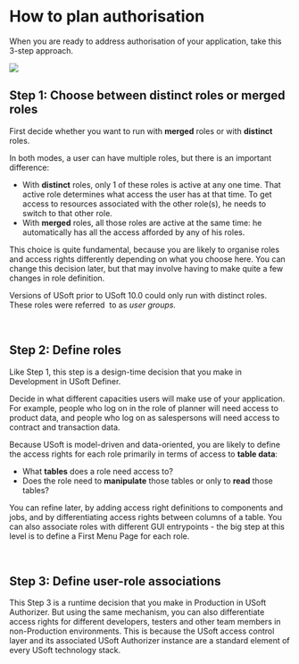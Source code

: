 # How to plan authorisation

When you are ready to address authorisation of your application, take this 3-step approach.

![](/api/Authorisation%20and%20access/Introducing%20USoft%20authorisation/assets/4f06f148-5d29-40b6-9639-caca18d0dd64.png)

## Step 1: Choose between distinct roles or merged roles

First decide whether you want to run with **merged** roles or with **distinct** roles.

In both modes, a user can have multiple roles, but there is an important difference:

- With **distinct** roles, only 1 of these roles is active at any one time. That active role determines what access the user has at that time. To get access to resources associated with the other role(s), he needs to switch to that other role.
- With **merged** roles, all those roles are active at the same time: he automatically has all the access afforded by any of his roles.

This choice is quite fundamental, because you are likely to organise roles and access rights differently depending on what you choose here. You can change this decision later, but that may involve having to make quite a few changes in role definition.

Versions of USoft prior to USoft 10.0 could only run with distinct roles. These roles were referred  to as *user groups.*

 

## Step 2: Define roles

Like Step 1, this step is a design-time decision that you make in Development in USoft Definer.

Decide in what different capacities users will make use of your application. For example, people who log on in the role of planner will need access to product data, and people who log on as salespersons will need access to contract and transaction data.

Because USoft is model-driven and data-oriented, you are likely to define the access rights for each role primarily in terms of access to **table data**:

- What **tables** does a role need access to?
- Does the role need to **manipulate** those tables or only to **read** those tables?

You can refine later, by adding access right definitions to components and jobs, and by differentiating access rights between columns of a table. You can also associate roles with different GUI entrypoints - the big step at this level is to define a First Menu Page for each role.

 

## Step 3: Define user-role associations

This Step 3 is a runtime decision that you make in Production in USoft Authorizer. But using the same mechanism, you can also differentiate access rights for different developers, testers and other team members in non-Production environments. This is because the USoft access control layer and its associated USoft Authorizer instance are a standard element of every USoft technology stack.

 